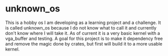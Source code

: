 # unknown_os

This is a hobby os I am developing as a learning project and a challenge. It is called
unknown_os because I do not know what to call it and currently don't know where I will
take it. As of current it is a very basic kernel with a vga_buffer and testing. A 
goal for this project is to make it dependency free and remove the magic done by crates,
but first will build it to a more usable kernel.
